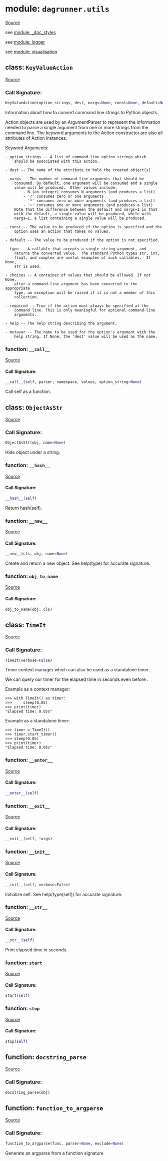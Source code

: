 # module: `dagrunner.utils`

[Source](../dagrunner/utils/__init__.py#L0)

see [module: _doc_styles](dagrunner.utils._doc_styles.md#module-dagrunnerutils_doc_styles)

see [module: logger](dagrunner.utils.logger.md#module-dagrunnerutilslogger)

see [module: visualisation](dagrunner.utils.visualisation.md#module-dagrunnerutilsvisualisation)

## class: `KeyValueAction`

[Source](../dagrunner/utils/__init__.py#L118)

### Call Signature:

```python
KeyValueAction(option_strings, dest, nargs=None, const=None, default=None, type=None, choices=None, required=False, help=None, metavar=None)
```

Information about how to convert command line strings to Python objects.

Action objects are used by an ArgumentParser to represent the information
needed to parse a single argument from one or more strings from the
command line. The keyword arguments to the Action constructor are also
all attributes of Action instances.

Keyword Arguments:

    - option_strings -- A list of command-line option strings which
        should be associated with this action.

    - dest -- The name of the attribute to hold the created object(s)

    - nargs -- The number of command-line arguments that should be
        consumed. By default, one argument will be consumed and a single
        value will be produced.  Other values include:
            - N (an integer) consumes N arguments (and produces a list)
            - '?' consumes zero or one arguments
            - '*' consumes zero or more arguments (and produces a list)
            - '+' consumes one or more arguments (and produces a list)
        Note that the difference between the default and nargs=1 is that
        with the default, a single value will be produced, while with
        nargs=1, a list containing a single value will be produced.

    - const -- The value to be produced if the option is specified and the
        option uses an action that takes no values.

    - default -- The value to be produced if the option is not specified.

    - type -- A callable that accepts a single string argument, and
        returns the converted value.  The standard Python types str, int,
        float, and complex are useful examples of such callables.  If None,
        str is used.

    - choices -- A container of values that should be allowed. If not None,
        after a command-line argument has been converted to the appropriate
        type, an exception will be raised if it is not a member of this
        collection.

    - required -- True if the action must always be specified at the
        command line. This is only meaningful for optional command-line
        arguments.

    - help -- The help string describing the argument.

    - metavar -- The name to be used for the option's argument with the
        help string. If None, the 'dest' value will be used as the name.

### function: `__call__`

[Source](../dagrunner/utils/__init__.py#L119)

#### Call Signature:

```python
__call__(self, parser, namespace, values, option_string=None)
```

Call self as a function.

## class: `ObjectAsStr`

[Source](../dagrunner/utils/__init__.py#L12)

### Call Signature:

```python
ObjectAsStr(obj, name=None)
```

Hide object under a string.

### function: `__hash__`

[Source](../dagrunner/utils/__init__.py#L26)

#### Call Signature:

```python
__hash__(self)
```

Return hash(self).

### function: `__new__`

[Source](../dagrunner/utils/__init__.py#L17)

#### Call Signature:

```python
__new__(cls, obj, name=None)
```

Create and return a new object.  See help(type) for accurate signature.

### function: `obj_to_name`

[Source](../dagrunner/utils/__init__.py#L30)

#### Call Signature:

```python
obj_to_name(obj, cls)
```

## class: `TimeIt`

[Source](../dagrunner/utils/__init__.py#L38)

### Call Signature:

```python
TimeIt(verbose=False)
```

Timer context manager which can also be used as a standalone timer.

We can query our timer for the elapsed time in seconds even before .

Example as a context manager:

    >>> with TimeIt() as timer:
    >>>     sleep(0.05)
    >>> print(timer)
    "Elapsed time: 0.05s"

Example as a standalone timer:

    >>> timer = TimeIt()
    >>> timer.start_timer()
    >>> sleep(0.05)
    >>> print(timer)
    "Elapsed time: 0.05s"

### function: `__enter__`

[Source](../dagrunner/utils/__init__.py#L67)

#### Call Signature:

```python
__enter__(self)
```

### function: `__exit__`

[Source](../dagrunner/utils/__init__.py#L71)

#### Call Signature:

```python
__exit__(self, *args)
```

### function: `__init__`

[Source](../dagrunner/utils/__init__.py#L61)

#### Call Signature:

```python
__init__(self, verbose=False)
```

Initialize self.  See help(type(self)) for accurate signature.

### function: `__str__`

[Source](../dagrunner/utils/__init__.py#L96)

#### Call Signature:

```python
__str__(self)
```

Print elapsed time in seconds.

### function: `start`

[Source](../dagrunner/utils/__init__.py#L77)

#### Call Signature:

```python
start(self)
```

### function: `stop`

[Source](../dagrunner/utils/__init__.py#L81)

#### Call Signature:

```python
stop(self)
```

## function: `docstring_parse`

[Source](../dagrunner/utils/__init__.py#L101)

### Call Signature:

```python
docstring_parse(obj)
```

## function: `function_to_argparse`

[Source](../dagrunner/utils/__init__.py#L130)

### Call Signature:

```python
function_to_argparse(func, parser=None, exclude=None)
```

Generate an argparse from a function signature

